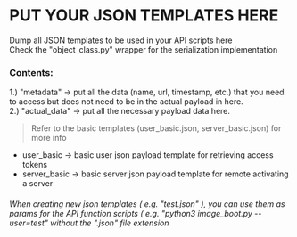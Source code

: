 
# PUT YOUR JSON TEMPLATES HERE
Dump all JSON templates to be used in your API scripts here <br/>
Check the "object_class.py" wrapper for the serialization implementation <br/>

### Contents:
1.) "metadata" -> put all the data (name, url, timestamp, etc.) that you need to access but does not need to be in the actual payload in here.<br/>
2.) "actual_data" -> put all the necessary payload data here.
> Refer to the basic templates (user_basic.json, server_basic.json) for more info
* user_basic -> basic user json payload template for retrieving access tokens <br/>
* server_basic -> basic server json payload template for remote activating a server<br/>
###### When creating new json templates ( e.g. "test.json" ), you can use them as params for the API function scripts ( e.g. "python3 image_boot.py --user=test" without the ".json" file extension
 
